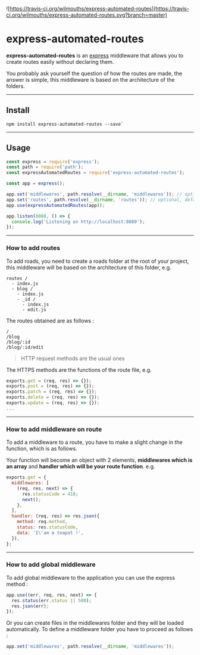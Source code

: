 ![https://travis-ci.org/wilmouths/express-automated-routes](https://travis-ci.org/wilmouths/express-automated-routes.svg?branch=master)

# express-automated-routes

**express-automated-routes** is an [express](https://github.com/expressjs/express) middleware that allows you to create routes easily without declaring them.

You probably ask yourself the question of how the routes are made, the answer is simple, this middleware is based on the architecture of the folders.

---

## Install

```
npm install express-automated-routes --save`
```
---

## Usage

```js
const express = require('express');
const path = require('path');
const expressAutomatedRoutes = require('express-automated-routes');

const app = express();

app.set('middlewares', path.resolve(__dirname, 'middlewares')); // optional, default folder is ./middlewares
app.set('routes', path.resolve(__dirname, 'routes')); // optional, default folder is ./routes
app.use(expressAutomatedRoutes(app));

app.listen(8080, () => {
  console.log('Listening on http://localhost:8080');
});
```

---

### How to add routes
To add roads, you need to create a roads folder at the root of your project, this middleware will be based on the architecture of this folder, e.g.

```
routes /
  - index.js
  - blog /
    - index.js
    - _id /
      - index.js
      - edit.js
```

The routes obtained are as follows :

```
/
/blog
/blog/:id
/blog/:id/edit
```
> HTTP request methods are the usual ones

The HTTPS methods are the functions of the route file, e.g.

```js
exports.get = (req, res) => {});
exports.post = (req, res) => {});
exports.patch = (req, res) => {});
exports.delete = (req, res) => {});
exports.update = (req, res) => {});
...
```

---

### How to add middleware on route
To add a middleware to a route, you have to make a slight change in the function, which is as follows.

Your function will become an object with 2 elements, **middlewares which is an array** and **handler which will be your route function**. e.g.

```js
exports.get = {
  middlewares: [
    (req, res, next) => {
      res.statusCode = 418;
      next();
    },
  ],
  handler: (req, res) => res.json({
    method: req.method,
    status: res.statusCode,
    data: 'I\'am a teapot !',
  }),
};
```
---

### How to add global middleware
To add global middleware to the application you can use the express method :

```js
app.use((err, req, res, next) => {
  res.status(err.status || 500);
  res.json(err);
});
```

Or you can create files in the middlewares folder and they will be loaded automatically.
To define a middleware folder you have to proceed as follows :

```js
app.set('middlewares', path.resolve(__dirname, 'middlewares'));
```
